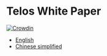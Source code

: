 # Telos White Paper

[![Crowdin](https://d322cqt584bo4o.cloudfront.net/telos-docs/localized.svg)](https://crowdin.com/project/telos-docs)

* [English](TelosWhitePaper.md)
* [Chinese simplified](./zh-CN/TelosWhitePaper.md)
